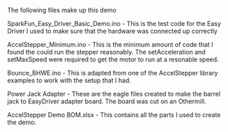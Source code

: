 The following files make up this demo

SparkFun_Easy_Driver_Basic_Demo.ino - This is the test code for the Easy Driver I used to make sure that the hardware was connected up correctly

AccelStepper_Minimum.ino - This is the minimum amount of code that I found the could run the stepper reasonably. The setAcceleration and setMaxSpeed were required to get the motor to run at a resonable speed.

Bounce_BHWE.ino - This is adapted from one of the AccelStepper library examples to work with the setup that I had. 

Power Jack Adapter - These are the eagle files created to make the barrel jack to EasyDriver adapter board. The board was cut on an Othermill.  

AccelStepper Demo BOM.xlsx - This contains all the parts I used to create the demo. 